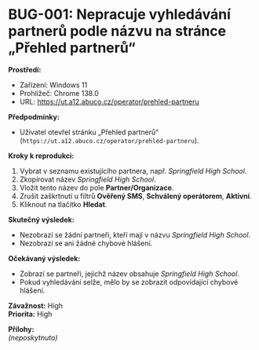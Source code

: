# BUG-001: Nepracuje vyhledávání partnerů podle názvu na stránce „Přehled partnerů“

**Prostředí:**
- Zařízení: Windows 11  
- Prohlížeč: Chrome 138.0  
- URL: https://ut.a12.abuco.cz/operator/prehled-partneru  

**Předpodmínky:**
- Uživatel otevřel stránku „Přehled partnerů“ (`https://ut.a12.abuco.cz/operator/prehled-partneru`).  

**Kroky k reprodukci:**
1. Vybrat v seznamu existujícího partnera, např. *Springfield High School*.  
2. Zkopírovat název *Springfield High School*.  
3. Vložit tento název do pole **Partner/Organizace**.  
4. Zrušit zaškrtnutí u filtrů **Ověřený SMS**, **Schválený operátorem**, **Aktivní**.  
5. Kliknout na tlačítko **Hledat**.  

**Skutečný výsledek:**
- Nezobrazí se žádní partneři, kteří mají v názvu *Springfield High School*.  
- Nezobrazí se ani žádné chybové hlášení.  

**Očekávaný výsledek:**
- Zobrazí se partneři, jejichž název obsahuje *Springfield High School*.  
- Pokud vyhledávání selže, mělo by se zobrazit odpovídající chybové hlášení.  

**Závažnost:** High  
**Priorita:** High  

**Přílohy:**  
*(neposkytnuto)*

